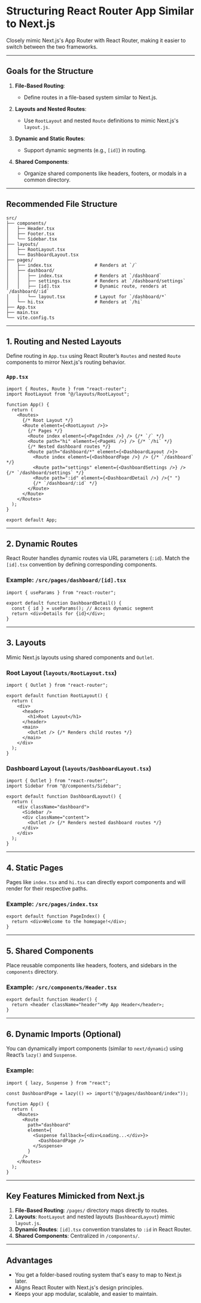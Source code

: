 # Structuring React Router App Similar to Next.js

Closely mimic Next.js's App Router with React Router, making it easier to switch between the two frameworks.

---

## Goals for the Structure

1. **File-Based Routing**:

   - Define routes in a file-based system similar to Next.js.

2. **Layouts and Nested Routes**:

   - Use `RootLayout` and nested `Route` definitions to mimic Next.js's `layout.js`.

3. **Dynamic and Static Routes**:

   - Support dynamic segments (e.g., `[id]`) in routing.

4. **Shared Components**:
   - Organize shared components like headers, footers, or modals in a common directory.

---

## Recommended File Structure

```plaintext
src/
├── components/
│   ├── Header.tsx
│   ├── Footer.tsx
│   └── Sidebar.tsx
├── layouts/
│   ├── RootLayout.tsx
│   └── DashboardLayout.tsx
├── pages/
│   ├── index.tsx                # Renders at `/`
│   ├── dashboard/
│   │   ├── index.tsx            # Renders at `/dashboard`
│   │   ├── settings.tsx         # Renders at `/dashboard/settings`
│   │   ├── [id].tsx             # Dynamic route, renders at `/dashboard/:id`
│   │   └── layout.tsx           # Layout for `/dashboard/*`
│   └── hi.tsx                   # Renders at `/hi`
├── App.tsx
├── main.tsx
└── vite.config.ts
```

---

## 1. Routing and Nested Layouts

Define routing in `App.tsx` using React Router’s `Routes` and nested `Route` components to mirror Next.js's routing behavior.

### **`App.tsx`**

```tsx
import { Routes, Route } from "react-router";
import RootLayout from "@/layouts/RootLayout";

function App() {
  return (
    <Routes>
      {/* Root Layout */}
      <Route element={<RootLayout />}>
        {/* Pages */}
        <Route index element={<PageIndex />} /> {/* `/` */}
        <Route path="hi" element={<PageHi />} /> {/* `/hi` */}
        {/* Nested dashboard routes */}
        <Route path="dashboard/*" element={<DashboardLayout />}>
          <Route index element={<DashboardPage />} /> {/* `/dashboard` */}
          <Route path="settings" element={<DashboardSettings />} /> {/* `/dashboard/settings` */}
          <Route path=":id" element={<DashboardDetail />} />{" "}
          {/* `/dashboard/:id` */}
        </Route>
      </Route>
    </Routes>
  );
}

export default App;
```

---

## 2. Dynamic Routes

React Router handles dynamic routes via URL parameters (`:id`). Match the `[id].tsx` convention by defining corresponding components.

### **Example: `/src/pages/dashboard/[id].tsx`**

```tsx
import { useParams } from "react-router";

export default function DashboardDetail() {
  const { id } = useParams(); // Access dynamic segment
  return <div>Details for {id}</div>;
}
```

---

## 3. Layouts

Mimic Next.js layouts using shared components and `Outlet`.

### **Root Layout (`layouts/RootLayout.tsx`)**

```tsx
import { Outlet } from "react-router";

export default function RootLayout() {
  return (
    <div>
      <header>
        <h1>Root Layout</h1>
      </header>
      <main>
        <Outlet /> {/* Renders child routes */}
      </main>
    </div>
  );
}
```

### **Dashboard Layout (`layouts/DashboardLayout.tsx`)**

```tsx
import { Outlet } from "react-router";
import Sidebar from "@/components/Sidebar";

export default function DashboardLayout() {
  return (
    <div className="dashboard">
      <Sidebar />
      <div className="content">
        <Outlet /> {/* Renders nested dashboard routes */}
      </div>
    </div>
  );
}
```

---

## 4. Static Pages

Pages like `index.tsx` and `hi.tsx` can directly export components and will render for their respective paths.

### **Example: `/src/pages/index.tsx`**

```tsx
export default function PageIndex() {
  return <div>Welcome to the homepage!</div>;
}
```

---

## 5. Shared Components

Place reusable components like headers, footers, and sidebars in the `components` directory.

### **Example: `/src/components/Header.tsx`**

```tsx
export default function Header() {
  return <header className="header">My App Header</header>;
}
```

---

## 6. Dynamic Imports (Optional)

You can dynamically import components (similar to `next/dynamic`) using React’s `lazy()` and `Suspense`.

### Example:

```tsx
import { lazy, Suspense } from "react";

const DashboardPage = lazy(() => import("@/pages/dashboard/index"));

function App() {
  return (
    <Routes>
      <Route
        path="dashboard"
        element={
          <Suspense fallback={<div>Loading...</div>}>
            <DashboardPage />
          </Suspense>
        }
      />
    </Routes>
  );
}
```

---

## Key Features Mimicked from Next.js

1. **File-Based Routing**: `/pages/` directory maps directly to routes.
2. **Layouts**: `RootLayout` and nested layouts (`DashboardLayout`) mimic `layout.js`.
3. **Dynamic Routes**: `[id].tsx` convention translates to `:id` in React Router.
4. **Shared Components**: Centralized in `/components/`.

---

## Advantages

- You get a folder-based routing system that's easy to map to Next.js later.
- Aligns React Router with Next.js's design principles.
- Keeps your app modular, scalable, and easier to maintain.

